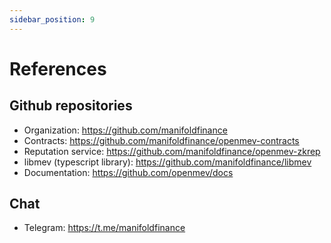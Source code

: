 ```yaml
---
sidebar_position: 9
---
```


# References

## Github repositories

- Organization: https://github.com/manifoldfinance
- Contracts: https://github.com/manifoldfinance/openmev-contracts
- Reputation service: https://github.com/manifoldfinance/openmev-zkrep
- libmev (typescript library): https://github.com/manifoldfinance/libmev
- Documentation: https://github.com/openmev/docs


## Chat

- Telegram: https://t.me/manifoldfinance

